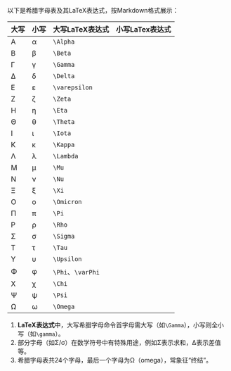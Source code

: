 以下是希腊字母表及其LaTeX表达式，按Markdown格式展示：

| **大写** | **小写** | **大写LaTeX表达式**   | **小写LaTex表达式** |
| ------ | ------ | ---------------- | -------------- |
| Α      | α      | `\Alpha`         |                |
| Β      | β      | `\Beta`          |                |
| Γ      | γ      | `\Gamma`         |                |
| Δ      | δ      | `\Delta`         |                |
| Ε      | ε      | `\varepsilon`    |                |
| Ζ      | ζ      | `\Zeta`          |                |
| Η      | η      | `\Eta`           |                |
| Θ      | θ      | `\Theta`         |                |
| Ι      | ι      | `\Iota`          |                |
| Κ      | κ      | `\Kappa`         |                |
| Λ      | λ      | `\Lambda`        |                |
| Μ      | μ      | `\Mu`            |                |
| Ν      | ν      | `\Nu`            |                |
| Ξ      | ξ      | `\Xi`            |                |
| Ο      | ο      | `\Omicron`       |                |
| Π      | π      | `\Pi`            |                |
| Ρ      | ρ      | `\Rho`           |                |
| Σ      | σ      | `\Sigma`         |                |
| Τ      | τ      | `\Tau`           |                |
| Υ      | υ      | `\Upsilon`       |                |
| Φ      | φ      | `\Phi`、`\varPhi` |                |
| Χ      | χ      | `\Chi`           |                |
| Ψ      | ψ      | `\Psi`           |                |
| Ω      | ω      | `\Omega`         |                |

1. **LaTeX表达式**中，大写希腊字母命令首字母需大写（如`\Gamma`），小写则全小写（如`\gamma`）。
2. 部分字母（如Σ/σ）在数学符号中有特殊用途，例如Σ表示求和，Δ表示差值等。
3. 希腊字母表共24个字母，最后一个字母为Ω（omega），常象征“终结”。

